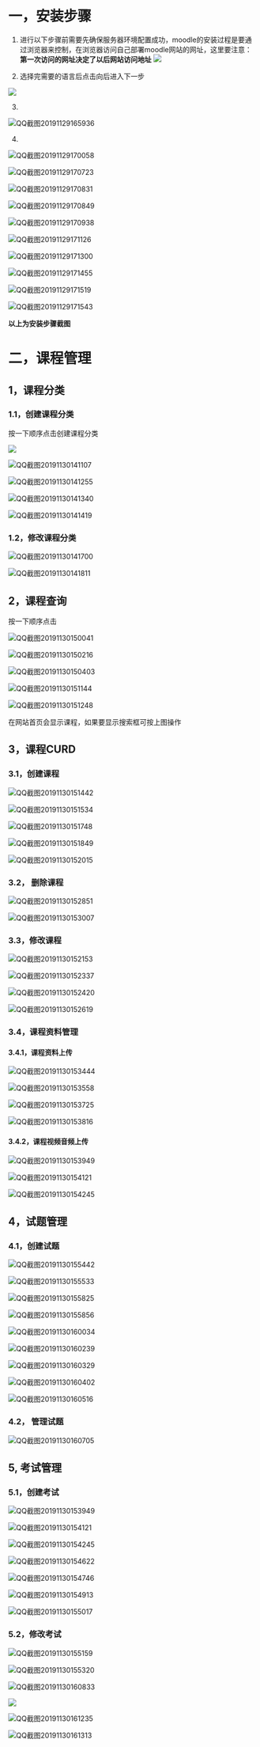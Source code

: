 # 一，安装步骤

1. 进行以下步骤前需要先确保服务器环境配置成功，moodle的安装过程是要通过浏览器来控制，在浏览器访问自己部署moodle网站的网址，这里要注意：**第一次访问的网址决定了以后网站访问地址**
![](./moodle教程/安装/QQ截图20191129165605.png)

2. 选择完需要的语言后点击向后进入下一步

![](./moodle教程/安装/QQ截图20191129165734.png)

3. 

![QQ截图20191129165936](./moodle教程/安装/QQ截图20191129165936.png)

4. 

   ![QQ截图20191129170058](./moodle教程/安装/QQ截图20191129170058.png)

![QQ截图20191129170723](./moodle教程/安装/QQ截图20191129170723.png)

![QQ截图20191129170831](./moodle教程/安装/QQ截图20191129170831.png)

![QQ截图20191129170849](./moodle教程/安装/QQ截图20191129170849.png)

![QQ截图20191129170938](./moodle教程/安装/QQ截图20191129170938.png)

![QQ截图20191129171126](./moodle教程/安装/QQ截图20191129171126.png)

![QQ截图20191129171300](./moodle教程/安装/QQ截图20191129171300.png)

![QQ截图20191129171455](./moodle教程/安装/QQ截图20191129171455.png)

![QQ截图20191129171519](./moodle教程/安装/QQ截图20191129171519.png)

![QQ截图20191129171543](./moodle教程/安装/QQ截图20191129171543.png)



**以上为安装步骤截图**

# 二，课程管理

## 1，课程分类

### 1.1，创建课程分类

按一下顺序点击创建课程分类

![](./moodle教程/课程管理/QQ截图20191130140905.png)

![QQ截图20191130141107](./moodle教程/课程管理/QQ截图20191130141107.png)

![QQ截图20191130141255](./moodle教程/课程管理/QQ截图20191130141255.png)

![QQ截图20191130141340](./moodle教程/课程管理/QQ截图20191130141340.png)

![QQ截图20191130141419](./moodle教程/课程管理/QQ截图20191130141419.png)

### 1.2，修改课程分类



![QQ截图20191130141700](./moodle教程/课程管理/QQ截图20191130141700.png)

![QQ截图20191130141811](./moodle教程/课程管理/QQ截图20191130141811.png)

## 2，课程查询

按一下顺序点击

![QQ截图20191130150041](./moodle教程/课程管理/QQ截图20191130150041.png)

![QQ截图20191130150216](./moodle教程/课程管理/QQ截图20191130150216.png)

![QQ截图20191130150403](./moodle教程/课程管理/QQ截图20191130150403.png)

![QQ截图20191130151144](./moodle教程/课程管理/QQ截图20191130151144.png)

![QQ截图20191130151248](./moodle教程/课程管理/QQ截图20191130151248.png)

在网站首页会显示课程，如果要显示搜索框可按上图操作

## 3，课程CURD

### 3.1，创建课程

![QQ截图20191130151442](./moodle教程/课程管理/QQ截图20191130151442.png)

![QQ截图20191130151534](./moodle教程/课程管理/QQ截图20191130151534.png)

![QQ截图20191130151748](./moodle教程/课程管理/QQ截图20191130151748.png)

![QQ截图20191130151849](./moodle教程/课程管理/QQ截图20191130151849.png)

![QQ截图20191130152015](./moodle教程/课程管理/QQ截图20191130152015.png)

### 3.2， 删除课程

![QQ截图20191130152851](./moodle教程/课程管理/QQ截图20191130152851.png)

![QQ截图20191130153007](./moodle教程/课程管理/QQ截图20191130153007.png)

### 3.3，修改课程

![QQ截图20191130152153](./moodle教程/课程管理/QQ截图20191130152153.png)

![QQ截图20191130152337](./moodle教程/课程管理/QQ截图20191130152337.png)

![QQ截图20191130152420](./moodle教程/课程管理/QQ截图20191130152420.png)

![QQ截图20191130152619](./moodle教程/课程管理/QQ截图20191130152619.png)

### 3.4，课程资料管理

#### 3.4.1，课程资料上传

![QQ截图20191130153444](./moodle教程/课程管理/QQ截图20191130153444.png)

![QQ截图20191130153558](./moodle教程/课程管理/QQ截图20191130153558.png)

![QQ截图20191130153725](./moodle教程/课程管理/QQ截图20191130153725.png)

![QQ截图20191130153816](./moodle教程/课程管理/QQ截图20191130153816.png)

#### 3.4.2，课程视频音频上传

![QQ截图20191130153949](./moodle教程/课程管理/QQ截图20191130153949.png)

![QQ截图20191130154121](./moodle教程/课程管理/QQ截图20191130154121.png)

![QQ截图20191130154245](./moodle教程/课程管理/QQ截图20191130154245.png)

## 4，试题管理

### 4.1，创建试题

![QQ截图20191130155442](./moodle教程/课程管理/QQ截图20191130155442.png)

![QQ截图20191130155533](./moodle教程/课程管理/QQ截图20191130155533.png)

![QQ截图20191130155825](./moodle教程/课程管理/QQ截图20191130155825.png)

![QQ截图20191130155856](./moodle教程/课程管理/QQ截图20191130155856.png)

![QQ截图20191130160034](./moodle教程/课程管理/QQ截图20191130160034.png)

![QQ截图20191130160239](./moodle教程/课程管理/QQ截图20191130160239.png)

![QQ截图20191130160329](./moodle教程/课程管理/QQ截图20191130160329.png)

![QQ截图20191130160402](./moodle教程/课程管理/QQ截图20191130160402.png)

![QQ截图20191130160516](./moodle教程/课程管理/QQ截图20191130160516.png)

### 4.2， 管理试题

![QQ截图20191130160705](./moodle教程/课程管理/QQ截图20191130160705.png)

## 5, 考试管理

### 5.1，创建考试

![QQ截图20191130153949](./moodle教程/课程管理/QQ截图20191130153949.png)

![QQ截图20191130154121](./moodle教程/课程管理/QQ截图20191130154121.png)

![QQ截图20191130154245](./moodle教程/课程管理/QQ截图20191130154245.png)

![QQ截图20191130154622](./moodle教程/课程管理/QQ截图20191130154622.png)

![QQ截图20191130154746](./moodle教程/课程管理/QQ截图20191130154746.png)

![QQ截图20191130154913](./moodle教程/课程管理/QQ截图20191130154913.png)

![QQ截图20191130155017](./moodle教程/课程管理/QQ截图20191130155017.png)

### 5.2，修改考试

![QQ截图20191130155159](./moodle教程/课程管理/QQ截图20191130155159.png)

![QQ截图20191130155320](./moodle教程/课程管理/QQ截图20191130155320.png)

![QQ截图20191130160833](./moodle教程/课程管理/QQ截图20191130160833.png)

![](./moodle教程/课程管理/QQ截图20191130161048.png)

![QQ截图20191130161235](./moodle教程/课程管理/QQ截图20191130161235.png)

![QQ截图20191130161313](./moodle教程/课程管理/QQ截图20191130161313.png)
